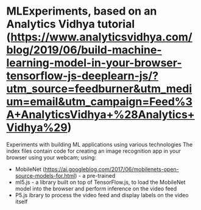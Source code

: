 # MLExperiments, based on an Analytics Vidhya tutorial (https://www.analyticsvidhya.com/blog/2019/06/build-machine-learning-model-in-your-browser-tensorflow-js-deeplearn-js/?utm_source=feedburner&utm_medium=email&utm_campaign=Feed%3A+AnalyticsVidhya+%28Analytics+Vidhya%29)
Experiments with building ML applications using various technologies
The index files contain code for creating an image recognition app in your browser using your webcam; using:
- MobileNet (https://ai.googleblog.com/2017/06/mobilenets-open-source-models-for.html) - a pre-trained 
-  ml5.js - a library built on top of TensorFlow.js, to load the MobileNet model into the  browser and perform inference on the video feed
- P5.js ibrary to process the video feed and display labels on the video itself
